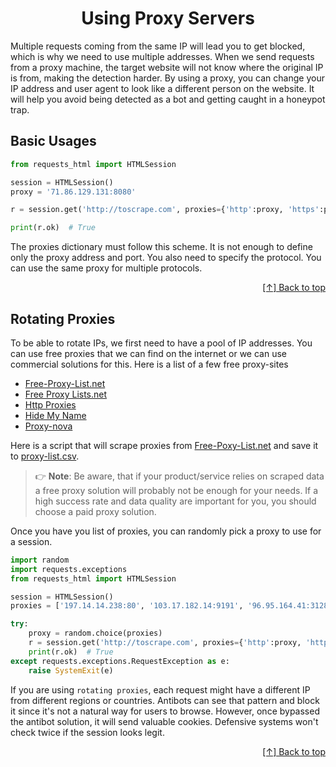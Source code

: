 <div id="top"  align="center">

# Using Proxy Servers

</div>





Multiple requests coming from the same IP will lead you to get blocked, which is why we need to use multiple addresses. When we send requests from a proxy machine, the target website will not know where the original IP is from, making the detection harder. By using a proxy, you can change your IP address and user agent to look like a different person on the website. It will help you avoid being detected as a bot and getting caught in a honeypot trap.


## Basic Usages


```python
from requests_html import HTMLSession

session = HTMLSession()
proxy = '71.86.129.131:8080'

r = session.get('http://toscrape.com', proxies={'http':proxy, 'https':proxy}, timeout=3)

print(r.ok)  # True
```
The proxies dictionary must follow this scheme. It is not enough to define only the proxy address and port. You also need to specify the protocol. You can use the same proxy for multiple protocols.



<div align="right">

[[↑] Back to top](#top)

</div>  

## Rotating Proxies

To be able to rotate IPs, we first need to have a pool of IP addresses. You can use free proxies that we can find on the internet or we can use commercial solutions for this. Here is a list of a few free proxy-sites
- [Free-Proxy-List.net](https://free-proxy-list.net/)
- [Free Proxy Lists.net](https://www.freeproxylists.net/)
- [Http Proxies](https://www.proxy-list.download/HTTP)
- [Hide My Name](https://hidemy.name/en/proxy-list/)
- [Proxy-nova](https://www.proxynova.com/proxy-server-list)

Here is a script that will scrape proxies from [Free-Poxy-List.net](https://free-proxy-list.net/) and save it to [proxy-list.csv](https://github.com/seraph776/advanced-python-web-scraping/blob/main/content/advanced-techniques/using-proxies-servers/proxy-list/free-proxy-list.csv).


> 👉 **Note**: Be aware, that if your product/service relies on scraped data a free proxy solution will probably not be enough for your needs. If a high success rate and data quality are important for you, you should choose a paid proxy solution.


Once you have you list of proxies, you can randomly pick a proxy to use for a session.

```python
import random
import requests.exceptions
from requests_html import HTMLSession

session = HTMLSession()
proxies = ['197.14.14.238:80', '103.17.182.14:9191', '96.95.164.41:3128', '198.74.56.87:8080', '71.86.129.131:8080']

try:
    proxy = random.choice(proxies)
    r = session.get('http://toscrape.com', proxies={'http':proxy, 'https':proxy}, timeout=3)
    print(r.ok)  # True
except requests.exceptions.RequestException as e:
    raise SystemExit(e)
```

If you are using `rotating proxies`, each request might have a different IP from different regions or countries. Antibots can see that pattern and block it since it's not a natural way for users to browse. However, once bypassed the antibot solution, it will send valuable cookies. Defensive systems won't check twice if the session looks legit.

<div align="right">

[[↑] Back to top](#top)

</div>  




>  

